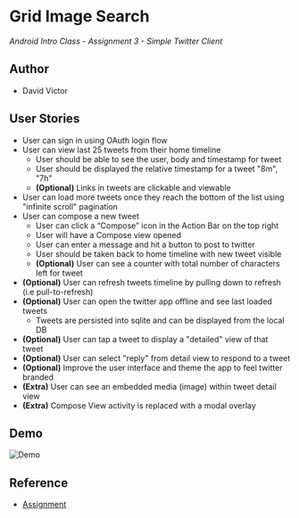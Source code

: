 # Grid Image Search
<i> Android Intro Class - Assignment 3 - Simple Twitter Client </i>

## Author
- David Victor

## User Stories
<ul>
  <li> User can sign in using OAuth login flow
  <li> User can view last 25 tweets from their home timeline
    <ul><li> User should be able to see the user, body and timestamp for tweet
        <li> User should be displayed the relative timestamp for a tweet "8m", "7h"
        <li><b>(Optional)</b> Links in tweets are clickable and viewable
    </ul>
  <li> User can load more tweets once they reach the bottom of the list using "infinite scroll" pagination
  <li> User can compose a new tweet
    <ul><li> User can click a “Compose” icon in the Action Bar on the top right
        <li> User will have a Compose view opened
        <li> User can enter a message and hit a button to post to twitter
        <li> User should be taken back to home timeline with new tweet visible
        <li><b>(Optional)</b> User can see a counter with total number of characters left for tweet
    </ul>
  <li><b>(Optional)</b> User can refresh tweets timeline by pulling down to refresh (i.e pull-to-refresh)
  <li><b>(Optional)</b> User can open the twitter app offline and see last loaded tweets
    <ul><li> Tweets are persisted into sqlite and can be displayed from the local DB
    </ul>
  <li><b>(Optional)</b> User can tap a tweet to display a "detailed" view of that tweet
  <li><b>(Optional)</b> User can select "reply" from detail view to respond to a tweet
  <li><b>(Optional)</b> Improve the user interface and theme the app to feel twitter branded
  <li><b>(Extra)</b> User can see an embedded media (image) within tweet detail view
  <li><b>(Extra)</b> Compose View activity is replaced with a modal overlay
</ul>

## Demo
![Demo](demo.gif "Demo") 

## Reference
- [Assignment](http://courses.codepath.com/courses/intro_to_android/week/3#!assignment)

